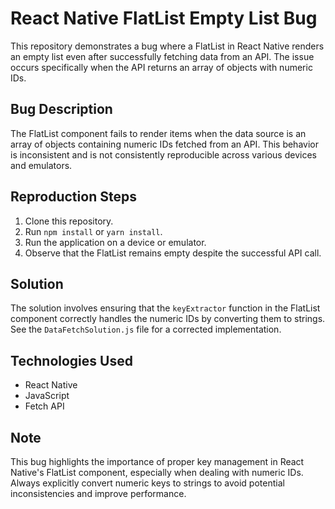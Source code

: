 # React Native FlatList Empty List Bug

This repository demonstrates a bug where a FlatList in React Native renders an empty list even after successfully fetching data from an API. The issue occurs specifically when the API returns an array of objects with numeric IDs.

## Bug Description

The FlatList component fails to render items when the data source is an array of objects containing numeric IDs fetched from an API.  This behavior is inconsistent and is not consistently reproducible across various devices and emulators.

## Reproduction Steps

1. Clone this repository.
2. Run `npm install` or `yarn install`.
3. Run the application on a device or emulator.
4. Observe that the FlatList remains empty despite the successful API call.

## Solution

The solution involves ensuring that the `keyExtractor` function in the FlatList component correctly handles the numeric IDs by converting them to strings.  See the `DataFetchSolution.js` file for a corrected implementation.

## Technologies Used

* React Native
* JavaScript
* Fetch API

## Note

This bug highlights the importance of proper key management in React Native's FlatList component, especially when dealing with numeric IDs.  Always explicitly convert numeric keys to strings to avoid potential inconsistencies and improve performance.